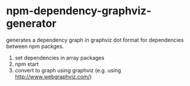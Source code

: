 # npm-dependency-graphviz-generator

generates a dependency graph in graphviz dot format for dependencies between npm packges.

1. set dependencies in array packages
2. npm start
3. convert to graph using graphviz (e.g. using http://www.webgraphviz.com/)